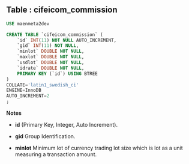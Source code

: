 Table : cifeicom_commission
---------------------------

```SQL
USE maenmeta2dev

CREATE TABLE `cifeicom_commission` (
	`id` INT(11) NOT NULL AUTO_INCREMENT,
	`gid` INT(11) NOT NULL,
	`minlot` DOUBLE NOT NULL,
	`maxlot` DOUBLE NOT NULL,
	`usdlot` DOUBLE NOT NULL,
	`idrate` DOUBLE NOT NULL,
	PRIMARY KEY (`id`) USING BTREE
)
COLLATE='latin1_swedish_ci'
ENGINE=InnoDB
AUTO_INCREMENT=2
;
```
__Notes__

+ __id__ (Primary Key, Integer, Auto Increment).

+ __gid__ Group Identification.

+ __minlot__ Minimum lot of currency trading lot size which is lot as a unit measuring a transaction amount.